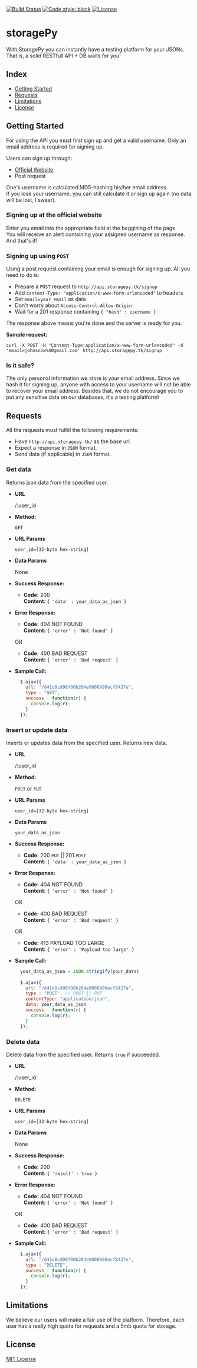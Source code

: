 [![Build Status](https://travis-ci.org/horefice/storagePy.svg?branch=master)](https://travis-ci.org/horefice/storagePy)
[![Code style: black](https://img.shields.io/badge/code%20style-black-000000.svg)](https://github.com/psf/black)
[![License](https://img.shields.io/badge/license-MIT-blue.svg)](LICENSE.md)

# storagePy

With StoragePy you can instantly have a testing platform for your JSONs. That is, a solid RESTfull API + DB waits for you!

## Index

* [Getting Started](#getting-started)
* [Requests](#requests)
* [Limitations](#limitations)
* [License](#license)

## Getting Started

For using the API you must first sign up and get a valid username.
Only an email address is required for signing up.

Users can sign up through:

* [Official Website](http://storagepy.tk)
* Post request

One's username is calculated MD5-hashing his/her email address. <br>
If you lose your username, you can still calculate it or sign up again (no data will be lost, I swear). <br>

### Signing up at the official website

Enter you email into the appropriate field at the beggining of the page. <br>
You will receive an alert containing your assigned username as response. And that's it!

### Signing up using `POST`

Using a post request containing your email is enough for signing up.
All you need to do is:

* Prepare a `POST` request to `http://api.storagepy.tk/signup`
* Add `content-Type: "application/x-www-form-urlencoded"` to headers
* Set `email=your_email` as data
* Don't worry about `Access-Control-Allow-Origin`
* Wait for a 201 response containing `{ "hash" : username }`

The response above means you're done and the server is ready for you.

**Sample request:**

```shell
curl -X POST -H "Content-Type:application/x-www-form-urlencoded" -d 'email=johnsnow%40gmail.com' http://api.storagepy.tk/signup
```

### Is it safe?

The only personal information we store is your email address. Since we hash it for signing up, anyone with access to your username will not be able to recover your email address. Besides that, we do not encourage you to put any sensitive data on our databases, it's a testing platform!

## Requests

All the requests must fulfill the following requirements:
* Have `http://api.storagepy.tk/` as the base url.
* Expect a response in `JSON` format.
* Send data (if applicable) in `JSON` format.

### Get data

  Returns json data from the specified user.

* **URL**

  /:user_id

* **Method:**

  `GET`
  
*  **URL Params**
 
   `user_id=[32-byte hex-string]`

* **Data Params**

  None

* **Success Response:**

  * **Code:** 200 <br>
    **Content:** `{ 'data' : your_data_as_json }`
 
* **Error Response:**

  * **Code:** 404 NOT FOUND <br>
    **Content:** `{ 'error' : 'Not found' }`

  OR

  * **Code:** 400 BAD REQUEST <br>
    **Content:** `{ 'error' : 'Bad request' }`

* **Sample Call:**

  ```javascript
    $.ajax({
      url: "/d41d8cd98f00b204e9800998ecf8427e",
      type : "GET",
      success : function(r) {
        console.log(r);
      }
    });
  ```

### Insert or update data

  Inserts or updates data from the specified user. Returns new data.

* **URL**

  /:user_id

* **Method:**

  `POST` or `PUT`
  
*  **URL Params**
 
   `user_id=[32-byte hex-string]`

* **Data Params**

  `your_data_as_json`

* **Success Response:**

  * **Code:** 200 `PUT` || 201 `POST` <br>
    **Content:** `{ 'data' : your_data_as_json }`
 
* **Error Response:**

  * **Code:** 404 NOT FOUND <br>
    **Content:** `{ 'error' : 'Not found' }`

  OR

  * **Code:** 400 BAD REQUEST <br>
    **Content:** `{ 'error' : 'Bad request' }`

  OR

  * **Code:** 413 PAYLOAD TOO LARGE <br>
    **Content:** `{ 'error' : 'Payload too large' }`

* **Sample Call:**

  ```javascript
    your_data_as_json = JSON.stringify(your_data)
    
    $.ajax({
      url: "/d41d8cd98f00b204e9800998ecf8427e",
      type : "POST", // POST || PUT
      contentType: "application/json",
      data: your_data_as_json
      success : function(r) {
        console.log(r);
      }
    });
  ```

### Delete data

  Delete data from the specified user. Returns `true` if succeeded.

* **URL**

  /:user_id

* **Method:**

  `DELETE`
  
*  **URL Params**
 
   `user_id=[32-byte hex-string]`

* **Data Params**

  None

* **Success Response:**

  * **Code:** 200 <br>
    **Content:** `{ 'result' : true }`
 
* **Error Response:**

  * **Code:** 404 NOT FOUND <br>
    **Content:** `{ 'error' : 'Not found' }`

  OR

  * **Code:** 400 BAD REQUEST <br>
    **Content:** `{ 'error' : 'Bad request' }`

* **Sample Call:**

  ```javascript
    $.ajax({
      url: "/d41d8cd98f00b204e9800998ecf8427e",
      type : "DELETE",
      success : function(r) {
        console.log(r);
      }
    });
  ```

## Limitations

We believe our users will make a fair use of the platform. Therefore, each user has a really high quota for requests and a 5mb quota for storage.

## License

[MIT License](LICENSE.md)